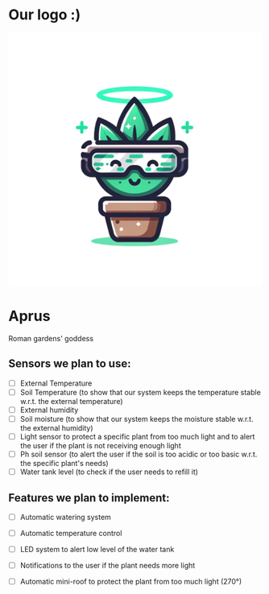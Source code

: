 # Our logo :)
![Aprus](aprus.png)

# Aprus
Roman gardens' goddess

## Sensors we plan to use:
- [ ] External Temperature
- [ ] Soil Temperature (to show that our system keeps the temperature stable w.r.t. the external temperature)
- [ ] External humidity
- [ ] Soil moisture (to show that our system keeps the moisture stable w.r.t. the external humidity)
- [ ] Light sensor to protect a specific plant from too much light and to alert the user if the plant is not receiving enough light
- [ ] Ph soil sensor (to alert the user if the soil is too acidic or too basic w.r.t. the specific plant's needs)
- [ ] Water tank level (to check if the user needs to refill it)

## Features we plan to implement:
- [ ] Automatic watering system
- [ ] Automatic temperature control
- [ ] LED system to alert low level of the water tank
- [ ] Notifications to the user if the plant needs more light
- [ ] Automatic mini-roof to protect the plant from too much light (270°)




